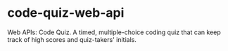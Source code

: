 # code-quiz-web-api
Web APIs: Code Quiz. A timed, multiple-choice coding quiz that can keep track of high scores and quiz-takers' initials.

